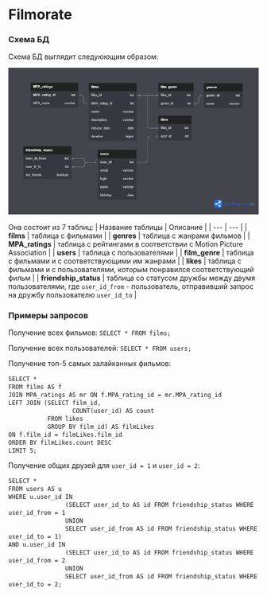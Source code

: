# Filmorate

### Схема БД

Схема БД выглядит следуюющим образом:

![fimorate_DB_scheme](src/main/resources/filmorate_db.png)

Она состоит из 7 таблиц:
| Название таблицы | Описание |
| --- | --- |
| **films** | таблица с фильмами |
| **genres** | таблица с жанрами фильмов |
| **MPA_ratings** | таблица с рейтингами в соответствии с Motion Picture Association |
| **users** | таблица с пользователями |
| **film_genre** | таблица с фильмами и с соответствующими им жанрами |
| **likes** | таблица с фильмами и с пользователями, которым понравился соответствующий фильм |
| **friendship_status** | таблица со статусом дружбы между двумя пользователями, где `user_id_from` - пользователь, отправивший запрос на дружбу пользователю `user_id_to` |

### Примеры запросов

Получение всех фильмов:
`SELECT * FROM films;`

Получение всех пользователей:
`SELECT * FROM users;`

Получение топ-5 самых залайканных фильмов:
```
SELECT * 
FROM films AS f
JOIN MPA_ratings AS mr ON f.MPA_rating_id = mr.MPA_rating_id
LEFT JOIN (SELECT film_id,
                  COUNT(user_id) AS count
           FROM likes
           GROUP BY film_id) AS filmLikes
ON f.film_id = filmLikes.film_id
ORDER BY filmLikes.count DESC
LIMIT 5;
```

Получение общих друзей для `user_id = 1` и `user_id = 2`:
```
SELECT * 
FROM users AS u
WHERE u.user_id IN
                (SELECT user_id_to AS id FROM friendship_status WHERE user_id_from = 1
                UNION
                SELECT user_id_from AS id FROM friendship_status WHERE user_id_to = 1)
AND u.user_id IN
                (SELECT user_id_to AS id FROM friendship_status WHERE user_id_from = 2
                UNION
                SELECT user_id_from AS id FROM friendship_status WHERE user_id_to = 2;
```
